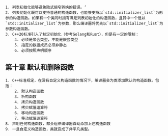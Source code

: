 	1. 列表初始化能够避免隐式缩窄转换的错误。‘
	2. 列表初始化既可以支持普通的构造函数，也能够支持以`std::initializer_list`为形参的构造函数。如果有一个类同时拥有满足列表初始化的构造函数，且其中一个是以`std::initializer_list`为参数，那么编译器将优先以`std::initializer_list`为参数构造函数。
	3. C++20标准引入了制定初始化（参考Golang和Rust），但是有一定的限制：
		4. 必须是聚合类型，不能是嵌套类型
		5. 指定的数据成员必须非静态
		6. 必须按照声明顺序

## 	第十章 默认和删除函数

	1. C++标准规定，在没有自定义构造函数的情况下，编译器会为类添加默认的构造函数。包括：
		2. 默认构造函数
		3. 析构函数
		4. 拷贝构造函数
		5. 拷贝赋值运算符
		6. 移动构造函数
		7. 移动赋值运算符
	8. 声明任何构造函数，都会组织编译器自动添加上述构造函数
	9. 一旦自定义构造函数，类就变成了非平凡类型。
